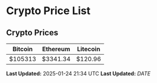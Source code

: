 # Crypto Price List

## Crypto Prices
| Bitcoin | Ethereum | Litecoin |
| ------- | -------- | -------- |
| $105313 | $3341.34 | $120.96 |
**Last Updated:** 2025-01-24 21:34 UTC
**Last Updated:** $DATE$
